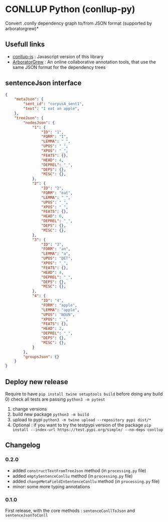 # CONLLUP Python (conllup-py)

Convert .conlly dependency graph to/from JSON format (supported by arboratorgrew)\*

## Usefull links

- [conllup-js](https://github.com/kirianguiller/conllup-js) : Javascript version of this library
- [ArboratorGrew](https://arboratorgrew.elizia.net/#/) : An online collaborative annotation tools, that use the same JSON format for the dependency trees

## sentenceJson interface

```json
{
    "metaJson": {
        "sent_id": "corpusA_sent1",
        "text": "I eat an apple",
    },
    "treeJson": {
        "nodesJson": {
            "1": {
                "ID": "1",
                "FORM": "I",
                "LEMMA": "_",
                "UPOS": "_",
                "XPOS": "_",
                "FEATS": {},
                "HEAD": 4,
                "DEPREL": "_",
                "DEPS": {},
                "MISC": {},
            },
            "2": {
                "ID": "2",
                "FORM": "eat",
                "LEMMA": "_",
                "UPOS": "_",
                "XPOS": "_",
                "FEATS": {},
                "HEAD": 0,
                "DEPREL": "_",
                "DEPS": {},
                "MISC": {},
            },
            "3": {
                "ID": "3",
                "FORM": "an",
                "LEMMA": "a",
                "UPOS": "DET",
                "XPOS": "_",
                "FEATS": {},
                "HEAD": 4,
                "DEPREL": "_",
                "DEPS": {},
                "MISC": {},
            },
            "4": {
                "ID": "4",
                "FORM": "apple",
                "LEMMA": "apple",
                "UPOS": "NOUN",
                "XPOS": "_",
                "FEATS": {},
                "HEAD": 2,
                "DEPREL": "_",
                "DEPS": {},
                "MISC": {},
            }
        },
        "groupsJson": {}
    }
}

```

## Deploy new release

Require to have `pip install twine setuptools build` before doing any build 0) check all tests are passing `python3 -m pytest`

1. change versions
2. build new package `python3 -m build`
3. upload to pypi `python3 -m twine upload --repository pypi dist/*`
4. Optional : if you want to try the testpypi version of the package `pip install --index-url https://test.pypi.org/simple/ --no-deps conllup`

## Changelog
### 0.2.0
- added `constructTextFromTreeJson` method (in `processing.py` file)
- added `emptySentenceConllu` method (in `processing.py` file)
- added `changeMetaFieldInSentenceConllu` method (in `processing.py` file)
- minor: some more typing annotations
### 0.1.0
First release, with the core methods : `sentenceConllToJson` and `sentenceJsonToConll`